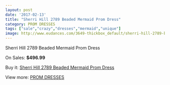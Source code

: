 ```yaml
---
layout: post
date: '2017-02-13'
title: "Sherri Hill 2789 Beaded Mermaid Prom Dress"
category: PROM DRESSES
tags: ["sale","crazy","dresses","mermaid","unique"]
image: http://www.eudances.com/3649-thickbox_default/sherri-hill-2789-beaded-mermaid-prom-dress.jpg
---
```

Sherri Hill 2789 Beaded Mermaid Prom Dress

On Sales: **$496.99**
<a href="https://www.eudances.com/en/prom-dresses/1221-sherri-hill-2789-beaded-mermaid-prom-dress.html"><amp-img layout="responsive" width="600" height="600" src="//www.eudances.com/3649-thickbox_default/sherri-hill-2789-beaded-mermaid-prom-dress.jpg" alt="Sherri Hill 2789 Beaded Mermaid Prom Dress 0" /></a>
<a href="https://www.eudances.com/en/prom-dresses/1221-sherri-hill-2789-beaded-mermaid-prom-dress.html"><amp-img layout="responsive" width="600" height="600" src="//www.eudances.com/3650-thickbox_default/sherri-hill-2789-beaded-mermaid-prom-dress.jpg" alt="Sherri Hill 2789 Beaded Mermaid Prom Dress 1" /></a>

Buy it: [Sherri Hill 2789 Beaded Mermaid Prom Dress](https://www.eudances.com/en/prom-dresses/1221-sherri-hill-2789-beaded-mermaid-prom-dress.html "Sherri Hill 2789 Beaded Mermaid Prom Dress")

View more: [PROM DRESSES](https://www.eudances.com/en/13-prom-dresses "PROM DRESSES")